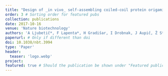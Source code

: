 ```yaml
---
title: "Design of _in vivo_ self-assembling coiled-coil protein origami"
order: 3 # Sorting order for featured pubs
collection: publications
date: 2017-10-16
venue: 'Nature biotechnology'
authors: 'A Ljubetič*, F Lapenta*, H Gradišar, I Drobnak, J Aupič, Ž Strmšek, D Lainšček, I Hafner-Bratkovič, A Majerle, N Krivec, M Benčina, T Pisanski, TĆ Veličković, A Round, JM Carazo, R Melero, R Jerala'
paperurl: # Only if different than doi
doi: 10.1038/nbt.3994
type: 'Paper'
header:
  teaser: 'logo.webp'
project: 
featured: true # Should the publication be shown under "Featured publications" at the top of page
---
```


